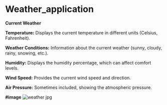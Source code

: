 # Weather_application
**Current Weather**

**Temperature:** Displays the current temperature in different units (Celsius, Fahrenheit).

**Weather Conditions:** Information about the current weather (sunny, cloudy, rainy, snowing, etc.).

**Humidity:** Displays the humidity percentage, which can affect comfort levels.

**Wind Speed:** Provides the current wind speed and direction.

**Air Pressure:** Sometimes included, showing the atmospheric pressure.

**#image**
![weather jpg](https://github.com/user-attachments/assets/c625ebfd-7768-4d5a-b34b-c5218608ac87)

